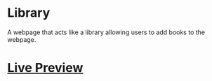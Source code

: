 # Library

A webpage that acts like a library allowing users to add books to the webpage.

# [Live Preview](https://zeyadattia5.github.io/yourLibrary/)
